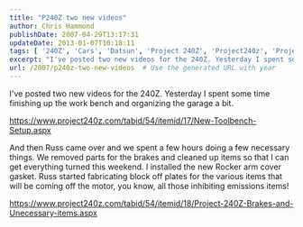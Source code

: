 ```yaml
---
title: "P240Z two new videos"
author: Chris Hammond
publishDate: 2007-04-29T13:17:31
updateDate: 2013-01-07T10:18:11
tags: [ '240Z', 'Cars', 'Datsun', 'Project 240Z', 'Project240z', 'Project240Zcom', 'Video', 'Videos' ]
excerpt: "I've posted two new videos for the 240Z. Yesterday I spent some time finishing up the work bench and organizing the garage a bit. https://www.project240z.comhttps://www.project240z.com/tabid/54/itemid/17/New-Toolbench-Setup.aspx  And then Russ came over and we spent a few hours doing a few necessary things. We removed parts for the brakes and cleaned up items so that I can get everything turned this weekend. I installed the new Rocker arm cover gasket. Russ started fabricating block off plates for the various items that will be coming off the motor, you know, all those inhibiting emissions items! https://www.project240z.comhttps://www.project240z.com/tabid/54/itemid/18/Project-240Z-Brakes-and-Unecessary-items.aspx..."
url: /2007/p240z-two-new-videos  # Use the generated URL with year
---
```

<P>I've posted two new videos for the 240Z. Yesterday I spent some time finishing up the work bench and organizing the garage a bit.</P> <P><A href="/tabid/54/itemid/17/New-Toolbench-Setup.aspx">https://www.project240z.com/tabid/54/itemid/17/New-Toolbench-Setup.aspx</A> </P> <P>And then Russ came over and we spent a few hours&nbsp;doing a few necessary things. We removed parts for the brakes and cleaned up items&nbsp;so that I can get everything turned this weekend. I installed the new Rocker arm cover gasket. Russ started fabricating block off plates for the various items that will be coming off the motor, you know, all those inhibiting emissions items!</P> <P><A href="/tabid/54/itemid/18/Project-240Z-Brakes-and-Unecessary-items.aspx">https://www.project240z.com/tabid/54/itemid/18/Project-240Z-Brakes-and-Unecessary-items.aspx</A> </P> <P>&nbsp;</P>

